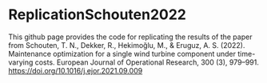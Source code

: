 # ReplicationSchouten2022
This github page provides the code for replicating the results of the paper from Schouten, T. N., Dekker, R., Hekimoğlu, M., &amp; Eruguz, A. S. (2022). Maintenance optimization for a single wind turbine component under time-varying costs. European Journal of Operational Research, 300 (3), 979–991. https://doi.org/10.1016/j.ejor.2021.09.009
